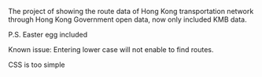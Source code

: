 The project of showing the route data of Hong Kong transportation network through Hong Kong Government open data, now only included KMB data.

P.S. Easter egg included

Known issue:
Entering lower case will not enable to find routes.

CSS is too simple

